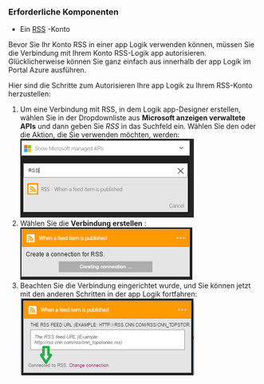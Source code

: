 ### <a name="prerequisites"></a>Erforderliche Komponenten

- Ein [RSS](https://wikipedia.org/wiki/RSS) -Konto  


Bevor Sie Ihr Konto RSS in einer app Logik verwenden können, müssen Sie die Verbindung mit Ihrem Konto RSS-Logik app autorisieren. Glücklicherweise können Sie ganz einfach aus innerhalb der app Logik im Portal Azure ausführen.  

Hier sind die Schritte zum Autorisieren Ihre app Logik zu Ihrem RSS-Konto herzustellen:  
1. Um eine Verbindung mit RSS, in dem Logik app-Designer erstellen, wählen Sie in der Dropdownliste aus **Microsoft anzeigen verwaltete APIs** und dann geben Sie *RSS* in das Suchfeld ein. Wählen Sie den oder die Aktion, die Sie verwenden möchten, werden:  
![Schritt beim Erstellen eines RSS-Verbindung](./media/connectors-create-api-rss/rss-1.png)  
2. Wählen Sie die **Verbindung erstellen** :  
![Schritt beim Erstellen eines RSS-Verbindung](./media/connectors-create-api-rss/rss-2.png)  
3. Beachten Sie die Verbindung eingerichtet wurde, und Sie können jetzt mit den anderen Schritten in der app Logik fortfahren:  
 ![Schritt beim Erstellen eines RSS-Verbindung](./media/connectors-create-api-rss/rss-3.png)  
